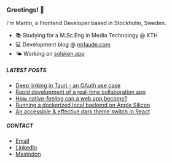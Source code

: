 ### Greetings! 👋

I'm Martin, a Frontend Developer based in Stockholm, Sweden.

* 📚 Studying for a M.Sc.Eng in Media Technology @ KTH
* 💻 Development blog @ [mrlaude.com](https://mrlaude.com)
* 🌤️ Working on [solsken.app](https://solsken.app)

##### LATEST POSTS
<!-- BLOG-POST-LIST:START -->
- [Deep linking in Tauri - an OAuth use case](https://mrlaude.com/blog/deep-linking-in-tauri-oauth/)
- [Rapid development of a real-time collaboration app](https://mrlaude.com/blog/gamesquad-app/)
- [How native-feeling can a web app become?](https://mrlaude.com/blog/solsken-app/)
- [Running a dockerized local backend on Apple Silicon](https://mrlaude.com/blog/dockerized-backend-on-apple-silicon/)
- [An accessible &amp; effective dark theme switch in React](https://mrlaude.com/blog/accessible-dark-theme-switch-in-react/)
<!-- BLOG-POST-LIST:END -->

##### CONTACT
* [Email](mailto:contact@mrlaude.com)
* [LinkedIn](https://www.linkedin.com/in/martinryberglaude/)
* [Mastodon](https://mastodon.green/@mrlaude)
